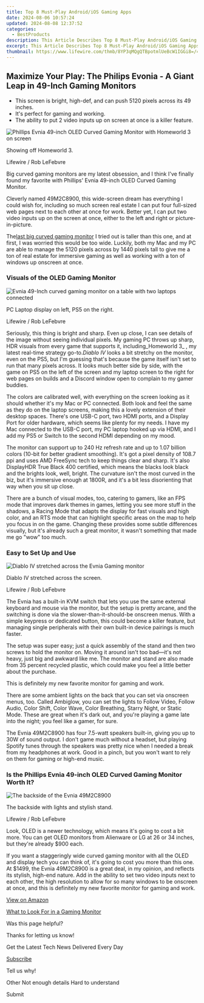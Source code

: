 ```yaml
---
title: Top 8 Must-Play Android/iOS Gaming Apps
date: 2024-08-06 10:57:24
updated: 2024-08-08 12:37:52
categories:
  - BestProducts
description: This Article Describes Top 8 Must-Play Android/iOS Gaming Apps
excerpt: This Article Describes Top 8 Must-Play Android/iOS Gaming Apps
thumbnail: https://www.lifewire.com/thmb/8YP3qMQgQTBpotmlUeBcW1IGGi8=/400x300/filters:no_upscale():max_bytes(150000):strip_icc():format(webp)/subwaysurfers-11a4d59f94d64363ad6a19cd07dfe109.jpeg
---
```


## Maximize Your Play: The Philips Evonia - A Giant Leap in 49-Inch Gaming Monitors

* This screen is bright, high-def, and can push 5120 pixels across its 49 inches.
* It's perfect for gaming and working.
* The ability to put 2 video inputs up on screen at once is a killer feature.

![Phillips Evnia 49-inch OLED Curved Gaming Monitor with Homeworld 3 on screen](https://www.lifewire.com/thmb/govWkxNkIY0F9rqtR6hrAUFAc88=/1500x0/filters:no_upscale():max_bytes(150000):strip_icc():format(webp)/homeworldonevnia-6fcc806d2eca4fd08204bf54f11de53e.png)

 Showing off Homeworld 3.

Lifewire / Rob LeFebvre

 Big curved gaming monitors are my latest obsession, and I think I've finally found my favorite with Phillips' Evnia 49-inch OLED Curved Gaming Monitor.

 Cleverly named 49M2C8900, this wide-screen dream has everything I could wish for, including so much screen real estate I can put four full-sized web pages next to each other at once for work. Better yet, I can put two video inputs up on the screen at once, either to the left and right or picture-in-picture.

 The[last big curved gaming monitor](https://www.lifewire.com/hands-on-45-inch-curved-aoc-agon-pro-8636916) I tried out is taller than this one, and at first, I was worried this would be too wide. Luckily, both my Mac and my PC are able to manage the 5120 pixels across by 1440 pixels tall to give me a ton of real estate for immersive gaming as well as working with a ton of windows up onscreen at once.

### Visuals of the OLED Gaming Monitor

![Evnia 49-Inch curved gaming monitor on a table with two laptops connected](https://www.lifewire.com/thmb/4iaxQSd3_iBhSZVJ4w1Rv13wumE=/1500x0/filters:no_upscale():max_bytes(150000):strip_icc():format(webp)/dualpictureevnia-9f424ca1818d4510ad0a1fdee2c08aff.png)

 PC Laptop display on left, PS5 on the right.

Lifewire / Rob LeFebvre

 Seriously, this thing is bright and sharp. Even up close, I can see details of the image without seeing individual pixels. My gaming PC throws up sharp, HDR visuals from every game that supports it, including_Homeworld 3_ , my latest real-time strategy go-to._Diablo IV_ looks a bit stretchy on the monitor, even on the PS5, but I'm guessing that's because the game itself isn't set to run that many pixels across. It looks much better side by side, with the game on PS5 on the left of the screen and my laptop screen to the right for web pages on builds and a Discord window open to complain to my gamer buddies.

 The colors are calibrated well, with everything on the screen looking as it should whether it's my Mac or PC connected. Both look and feel the same as they do on the laptop screens, making this a lovely extension of their desktop spaces. There's one USB-C port, two HDMI ports, and a Display Port for older hardware, which seems like plenty for my needs. I have my Mac connected to the USB-C port, my PC laptop hooked up via HDMI, and I add my PS5 or Switch to the second HDMI depending on my mood.

 The monitor can support up to 240 Hz refresh rate and up to 1.07 billion colors (10-bit for better gradient smoothing). It's got a pixel density of 108.7 ppi and uses AMD FreeSync tech to keep things clear and sharp. It's also DisplayHDR True Black 400 certified, which means the blacks look black and the brights look, well, bright. The curvature isn't the most curved in the biz, but it's immersive enough at 1800R, and it's a bit less disorienting that way when you sit up close.

 There are a bunch of visual modes, too, catering to gamers, like an FPS mode that improves dark themes in games, letting you see more stuff in the shadows, a Racing Mode that adapts the display for fast visuals and high color, and an RTS mode that can highlight specific areas on the map to help you focus in on the game. Changing these provides some subtle differences visually, but it's already such a great monitor, it wasn't something that made me go "wow" too much.

### Easy to Set Up and Use

![Diablo IV stretched across the Evnia Gaming monitor](https://www.lifewire.com/thmb/diVzTpgv1ZE8USl-Esp9opMkvaQ=/1500x0/filters:no_upscale():max_bytes(150000):strip_icc():format(webp)/stretchydiabloivevnia-37234b1b03594c2fa3b3e2b02c979570.png)

 Diablo IV stretched across the screen.

Lifewire / Rob LeFebvre

 The Evnia has a built-in KVM switch that lets you use the same external keyboard and mouse via the monitor, but the setup is pretty arcane, and the switching is done via the slower-than-it-should-be onscreen menus. With a simple keypress or dedicated button, this could become a killer feature, but managing single peripherals with their own built-in device pairings is much faster.  

 The setup was super easy; just a quick assembly of the stand and then two screws to hold the monitor on. Moving it around isn't too bad—it's not heavy, just big and awkward like me. The monitor and stand are also made from 35 percent recycled plastic, which could make you feel a little better about the purchase.

This is definitely my new favorite monitor for gaming and work.

 There are some ambient lights on the back that you can set via onscreen menus, too. Called Ambiglow, you can set the lights to Follow Video, Follow Audio, Color Shift, Color Wave, Color Breathing, Starry Night, or Static Mode. These are great when it's dark out, and you're playing a game late into the night; you feel like a gamer, for sure.

 The Evnia 49M2C8900 has four 7.5-watt speakers built-in, giving you up to 30W of sound output. I don't game much without a headset, but playing Spotify tunes through the speakers was pretty nice when I needed a break from my headphones at work. Good in a pinch, but you won't want to rely on them for gaming or high-end music.

### Is the Phillips Evnia 49-inch OLED Curved Gaming Monitor Worth It?

![The backside of the Evnia 49M2C8900](https://www.lifewire.com/thmb/qYxVHCte_noCbzFQ-CZuBvMXEk8=/1500x0/filters:no_upscale():max_bytes(150000):strip_icc():format(webp)/backsideevnia-cbcf2e43ca23478e8e5ffcbc2cfc982f.png)

 The backside with lights and stylish stand.

Lifewire / Rob LeFebvre

 Look, OLED is a newer technology, which means it's going to cost a bit more. You can get OLED monitors from Alienware or LG at 26 or 34 inches, but they're already $900 each.

 If you want a staggeringly wide curved gaming monitor with all the OLED and display tech you can think of, it's going to cost you more than this one. At $1499, the Evnia 49M2C8900 is a great deal, in my opinion, and reflects its stylish, high-end nature. Add in the ability to set two video inputs next to each other, the high resolution to allow for so many windows to be onscreen at once, and this is definitely my new favorite monitor for gaming and work.

[View on Amazon](https://www.amazon.com/PHILIPS-49M2C8900-FreeSync-Adjustable-Compatible/dp/B0CNPJCZ82?tag=lifewire-onsite-prod-20&ascsubtag=8651468%7Cn7856cbfc4ae141a5be23ebaada25c37911%7C)

[What to Look For in a Gaming Monitor](https://www.lifewire.com/what-to-consider-before-buying-gaming-monitor-5221198)

Was this page helpful?

Thanks for letting us know!

 Get the Latest Tech News Delivered Every Day

[Subscribe](https://www.lifewire.com/#)

Tell us why!

 Other  Not enough details  Hard to understand

 Submit


<ins class="adsbygoogle"
     style="display:block"
     data-ad-format="autorelaxed"
     data-ad-client="ca-pub-7571918770474297"
     data-ad-slot="1223367746"></ins>



<ins class="adsbygoogle"
     style="display:block"
     data-ad-client="ca-pub-7571918770474297"
     data-ad-slot="8358498916"
     data-ad-format="auto"
     data-full-width-responsive="true"></ins>
